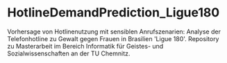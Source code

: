 # HotlineDemandPrediction_Ligue180
Vorhersage von Hotlinenutzung mit sensiblen Anrufszenarien: Analyse der Telefonhotline zu Gewalt gegen Frauen in Brasilien 'Ligue 180'. Repository zu Masterarbeit im Bereich Informatik für Geistes- und Sozialwissenschaften an der TU Chemnitz.
